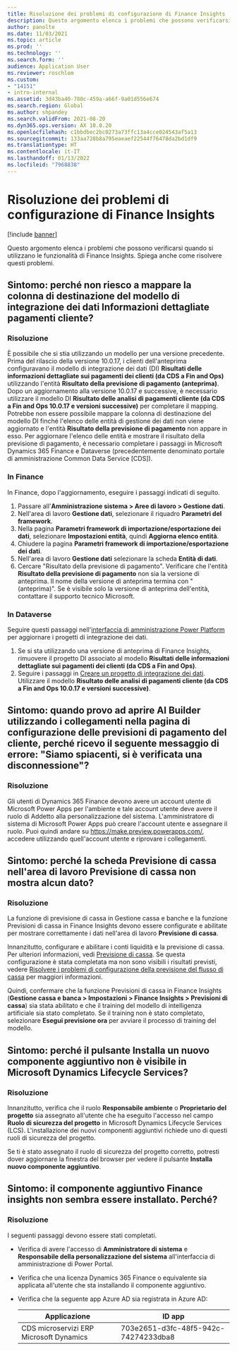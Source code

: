 ```yaml
---
title: Risoluzione dei problemi di configurazione di Finance Insights
description: Questo argomento elenca i problemi che possono verificarsi quando si utilizzano le funzionalità di Finance Insights. Spiega anche come risolvere questi problemi.
author: panolte
ms.date: 11/03/2021
ms.topic: article
ms.prod: ''
ms.technology: ''
ms.search.form: ''
audience: Application User
ms.reviewer: roschlom
ms.custom:
- "14151"
- intro-internal
ms.assetid: 3d43ba40-780c-459a-a66f-9a01d556e674
ms.search.region: Global
ms.author: shpandey
ms.search.validFrom: 2021-08-20
ms.dyn365.ops.version: AX 10.0.20
ms.openlocfilehash: c1bbdbec2bc0273a73ffc13a4cce024543af5a13
ms.sourcegitcommit: 133aa728b8a795eaeaef22544f76478da2bd1df9
ms.translationtype: HT
ms.contentlocale: it-IT
ms.lasthandoff: 01/13/2022
ms.locfileid: "7968838"
---
```

# <a name="troubleshoot-finance-insights-setup-issues"></a>Risoluzione dei problemi di configurazione di Finance Insights

[!include [banner](../includes/banner.md)]

Questo argomento elenca i problemi che possono verificarsi quando si utilizzano le funzionalità di Finance Insights. Spiega anche come risolvere questi problemi.

## <a name="symptom-why-cant-i-map-the-customer-payment-insights-data-integration-template-destination-column"></a>Sintomo: perché non riesco a mappare la colonna di destinazione del modello di integrazione dei dati Informazioni dettagliate pagamenti cliente?

### <a name="resolution"></a>Risoluzione

È possibile che si stia utilizzando un modello per una versione precedente. Prima del rilascio della versione 10.0.17, i clienti dell'anteprima configuravano il modello di integrazione dei dati (DI) **Risultati delle informazioni dettagliate sui pagamenti dei clienti (da CDS a Fin and Ops)** utilizzando l'entità **Risultato della previsione di pagamento (anteprima)**. Dopo un aggiornamento alla versione 10.0.17 e successive, è necessario utilizzare il modello DI **Risultato delle analisi di pagamenti cliente (da CDS a Fin and Ops 10.0.17 e versioni successive)** per completare il mapping. Potrebbe non essere possibile mappare la colonna di destinazione del modello DI finché l'elenco delle entità di gestione dei dati non viene aggiornato e l'entità **Risultato della previsione di pagamento** non appare in esso. Per aggiornare l'elenco delle entità e mostrare il risultato della previsione di pagamento, è necessario completare i passaggi in Microsoft Dynamics 365 Finance e Dataverse (precedentemente denominato portale di amministrazione Common Data Service \[CDS\]).

### <a name="in-finance"></a>In Finance

In Finance, dopo l'aggiornamento, eseguire i passaggi indicati di seguito.

1. Passare all'**Amministrazione sistema \> Aree di lavoro \> Gestione dati**.
2. Nell'area di lavoro **Gestione dati**, selezionare il riquadro **Parametri del framework**.
3. Nella pagina **Parametri framework di importazione/esportazione dei dati**, selezionare **Impostazioni entità**, quindi **Aggiorna elenco entità**.
4. Chiudere la pagina **Parametri framework di importazione/esportazione dei dati**.
5. Nell'area di lavoro **Gestione dati** selezionare la scheda **Entità di dati**.
6. Cercare "Risultato della previsione di pagamento". Verificare che l'entità **Risultato della previsione di pagamento** non sia la versione di anteprima. Il nome della versione di anteprima termina con "(anteprima)". Se è visibile solo la versione di anteprima dell'entità, contattare il supporto tecnico Microsoft.

### <a name="in-dataverse"></a>In Dataverse

Seguire questi passaggi nell'[interfaccia di amministrazione Power Platform](https://admin.powerplatform.microsoft.com/environments) per aggiornare i progetti di integrazione dei dati.

1. Se si sta utilizzando una versione di anteprima di Finance Insights, rimuovere il progetto DI associato al modello **Risultati delle informazioni dettagliate sui pagamenti dei clienti (da CDS a Fin and Ops)**.
2. Seguire i passaggi in [Creare un progetto di integrazione dei dati](create-data-integrate-project.md). Utilizzare il modello **Risultato delle analisi di pagamenti cliente (da CDS a Fin and Ops 10.0.17 e versioni successive)**.

## <a name="symptom-when-i-try-to-open-ai-builder-by-using-the-links-on-the-customer-payment-predictions-setup-page-why-do-i-receive-the-following-error-message-sorry-theres-been-a-disconnect"></a>Sintomo: quando provo ad aprire AI Builder utilizzando i collegamenti nella pagina di configurazione delle previsioni di pagamento del cliente, perché ricevo il seguente messaggio di errore: "Siamo spiacenti, si è verificata una disconnessione"?

### <a name="resolution"></a>Risoluzione

Gli utenti di Dynamics 365 Finance devono avere un account utente di Microsoft Power Apps per l'ambiente e tale account utente deve avere il ruolo di Addetto alla personalizzazione del sistema. L'amministratore di sistema di Microsoft Power Apps può creare l'account utente e assegnare il ruolo. Puoi quindi andare su <https://make.preview.powerapps.com/>, accedere utilizzando quell'account utente e riprovare i collegamenti.

## <a name="symptom-why-doesnt-the-cash-forecast-tab-in-the-cash-flow-forecast-workspace-show-any-data"></a>Sintomo: perché la scheda Previsione di cassa nell'area di lavoro Previsione di cassa non mostra alcun dato?

### <a name="resolution"></a>Risoluzione

La funzione di previsione di cassa in Gestione cassa e banche e la funzione Previsioni di cassa in Finance Insights devono essere configurate e abilitate per mostrare correttamente i dati nell'area di lavoro **Previsione di cassa**.

Innanzitutto, configurare e abilitare i conti liquidità e la previsione di cassa. Per ulteriori informazioni, vedi [Previsione di cassa](../cash-bank-management/cash-flow-forecasting.md). Se questa configurazione è stata completata ma non sono visibili i risultati previsti, vedere [Risolvere i problemi di configurazione della previsione del flusso di cassa](../cash-bank-management/cash-flow-forecasting-tsg.md) per maggiori informazioni.

Quindi, confermare che la funzione Previsioni di cassa in Finance Insights (**Gestione cassa e banca \> Impostazioni \> Finance Insights \> Previsioni di cassa**) sia stata abilitato e che il training del modello di intelligenza artificiale sia stato completato. Se il training non è stato completato, selezionare **Esegui previsione ora** per avviare il processo di training del modello.

## <a name="symptom-why-isnt-the-install-a-new-add-in-button-visible-in-microsoft-dynamics-lifecycle-services"></a>Sintomo: perché il pulsante Installa un nuovo componente aggiuntivo non è visibile in Microsoft Dynamics Lifecycle Services?

### <a name="resolution"></a>Risoluzione

Innanzitutto, verifica che il ruolo **Responsabile ambiente** o **Proprietario del progetto** sia assegnato all'utente che ha eseguito l'accesso nel campo **Ruolo di sicurezza del progetto** in Microsoft Dynamics Lifecycle Services (LCS). L'installazione dei nuovi componenti aggiuntivi richiede uno di questi ruoli di sicurezza del progetto.

Se ti è stato assegnato il ruolo di sicurezza del progetto corretto, potresti dover aggiornare la finestra del browser per vedere il pulsante **Installa nuovo componente aggiuntivo**.

## <a name="symptom-the-finance-insights-add-in-doesnt-seem-to-be-installing-why-is-that"></a>Sintomo: il componente aggiuntivo Finance insights non sembra essere installato. Perché?

### <a name="resolution"></a>Risoluzione

I seguenti passaggi devono essere stati completati.

- Verifica di avere l'accesso di **Amministratore di sistema** e **Responsabile della personalizzazione del sistema** all'interfaccia di amministrazione di Power Portal.
- Verifica che una licenza Dynamics 365 Finance o equivalente sia applicata all'utente che sta installando il componente aggiuntivo.
- Verifica che la seguente app Azure AD sia registrata in Azure AD: 

  | Applicazione                  | ID app           |
  | ---------------------------- | ---------------- |
  | CDS microservizi ERP Microsoft Dynamics | 703e2651-d3fc-48f5-942c-74274233dba8 | 
  
